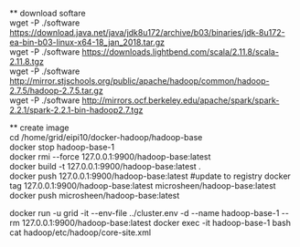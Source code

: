 ** download softare    
wget -P ./software https://download.java.net/java/jdk8u172/archive/b03/binaries/jdk-8u172-ea-bin-b03-linux-x64-18_jan_2018.tar.gz    
wget -P ./software https://downloads.lightbend.com/scala/2.11.8/scala-2.11.8.tgz  
wget -P ./software http://mirror.stjschools.org/public/apache/hadoop/common/hadoop-2.7.5/hadoop-2.7.5.tar.gz    
wget -P ./software http://mirrors.ocf.berkeley.edu/apache/spark/spark-2.2.1/spark-2.2.1-bin-hadoop2.7.tgz   
  
**  create image  
cd /home/grid/eipi10/docker-hadoop/hadoop-base  
docker stop hadoop-base-1  
docker rmi --force 127.0.0.1:9900/hadoop-base:latest  
docker build -t 127.0.0.1:9900/hadoop-base:latest .  
docker push 127.0.0.1:9900/hadoop-base:latest #update to registry
docker tag  127.0.0.1:9900/hadoop-base:latest microsheen/hadoop-base:latest
docker push microsheen/hadoop-base:latest

docker run -u grid -it --env-file  ../cluster.env -d  --name hadoop-base-1 --rm 127.0.0.1:9900/hadoop-base:latest
docker exec -it hadoop-base-1 bash
cat hadoop/etc/hadoop/core-site.xml 

